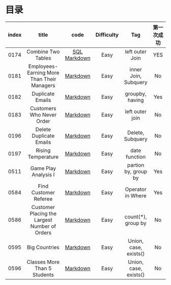 # 目录

| index | title                                         | code                                                                                                                                  | Difficulty | Tag                   | 第一次成功 |
|:-----:|:---------------------------------------------:|:-------------------------------------------------------------------------------------------------------------------------------------:|:----------:|:---------------------:|:-----:|
| 0174  | Combine Two Tables                            | [SQL](./src/0175.Combine-Two-Tables/0175.Combine-Two-Tables.sql) [Markdown](./src/0175.Combine-Two-Tables/0175.Combine-Two-Tables.md) | Easy       | left outer Join       | YES   |
| 0181  | Employees-Earning More Than Their Managers    | [Markdown](./src/0181.Employees-Earning-More-Than-Their-Managers/0181.Employees-Earning-More-Than-Their-Managers.md)                  | Easy       | inner Join, Subquery  | No    |
| 0182  | Duplicate Emails                              | [Markdown](./src/0182.Duplicate-Emails/0182.Duplicate-Emails.md)                                                                      | Easy       | groupby, having       | Yes   |
| 0183  | Customers Who Never Order                     | [Markdown](./src/0183.Customers-Who-Never-Order/0183.Customers-Who-Never-Order.md)                                                    | Easy       | left outer join       | No    |
| 0196  | Delete Duplicate Emails                       | [Markdown](./src/0196.Delete-Duplicate-Emails/0196.Delete-Duplicate-Emails.md)                                                        | Easy       | Delete, Subquery      | No    |
| 0197  | Rising Temperature                            | [Markdown](./src/0197.Rising-Temperature/0197.Rising-Temperature.md)                                                                  | Easy       | date function         | No    |
| 0511  | Game Play Analysis I                          | [Markdown](./src/0511.Game-Play-Analysis-I/0511.Game-Play-Analysis-I.md)                                                              | Easy       | partion by, group by  | Yes   |
| 0584  | Find Customer Referee                         | [Markdown](./src/0584.Find-Customer-Referee/0584.Find-Customer-Referee.md)                                                            | Easy       | Operator in Where     | Yes   |
| 0586  | Customer Placing the Largest Number of Orders | [Markdown](./src/0586.Customer-Placing-the-Largest-Number-of-Orders/0586.Customer-Placing-the-Largest-Number-of-Orders.md)            | Easy       | count(\*), group by   | No    |
| 0595  | Big Countries                                 | [Markdown](./src/0595.Big-Countries/0595.Big-Countries.md)                                                                            | Easy       | Union, case, exists() | No    |
| 0596  | Classes More Than 5 Students                  | [Markdown](./src/0596.Classes-More-Than-5-Students/0596.Classes-More-Than-5-Students.md)                                              | Easy       | Union, case, exists() | No    |

